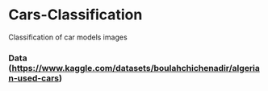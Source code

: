 # Cars-Classification
Classification of car models images
### Data (https://www.kaggle.com/datasets/boulahchichenadir/algerian-used-cars)
